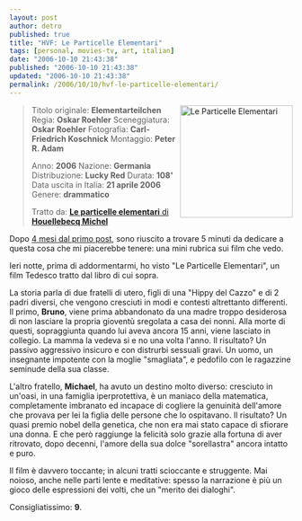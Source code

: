 ```yaml
---
layout: post
author: detro
published: true
title: "HVF: Le Particelle Elementari"
tags: [personal, movies-tv, art, italian]
date: "2006-10-10 21:43:38"
published: "2006-10-10 21:43:38"
updated: "2006-10-10 21:43:38"
permalink: /2006/10/10/hvf-le-particelle-elementari/
---
```


<img src="http://www.capital.it/trovacinema/rendercmsfield.jsp?field_name=Image&id=305512" alt="Le Particelle Elementari" width="200" align="right" />
<blockquote>
Titolo originale: <strong>Elementarteilchen</strong>
Regia: <strong>Oskar Roehler</strong>
Sceneggiatura: <strong>Oskar Roehler</strong>
Fotografia: <strong>Carl-Friedrich Koschnick</strong>
Montaggio: <strong>Peter R. Adam</strong>

Anno: <strong>2006</strong>
Nazione: <strong>Germania</strong>
Distribuzione: <strong>Lucky Red</strong>
Durata: <strong>108'</strong>
Data uscita in Italia: <strong>21 aprile 2006</strong>
Genere: <strong>drammatico</strong>

Tratto da: <a href="http://www.internetbookshop.it/ser/serdsp.asp?shop=1054&c=QFJG0WGGUNQLL"><strong>Le particelle elementari</strong> di <strong>Houellebecq Michel</strong></a>
</blockquote>

Dopo <a href="http://www.detronizator.org/2006/06/03/hvf-il-codice-da-vinci/">4 mesi dal primo post</a>, sono riuscito a trovare 5 minuti da dedicare a questa cosa che mi piacerebbe tenere: una mini rubrica sui film che vedo.

Ieri notte, prima di addormentarmi, ho visto "Le Particelle Elementari", un film Tedesco tratto dal libro di cui sopra.

<!--more-->
La storia parla di due fratelli di utero, figli di una "Hippy del Cazzo" e di 2 padri diversi, che vengono cresciuti in modi e contesti altrettanto differenti.
Il primo, <strong>Bruno</strong>, viene prima abbandonato da una madre troppo desiderosa di non lasciare la propria gioventù sregolata a casa dei nonni. Alla morte di questi, sopraggiunta quando lui aveva ancora 15 anni, viene lasciato in collegio. La mamma la vedeva si e no una volta l'anno.
Il risultato? Un passivo aggressivo insicuro e con distrurbi sessuali gravi. Un uomo, un insegnante impotente con la moglie "smagliata", e pedofilo con le ragazzine seminude della sua classe.

L'altro fratello, <strong>Michael</strong>, ha avuto un destino molto diverso: cresciuto in un'oasi, in una famiglia iperprotettiva, è un maniaco della matematica, completamente imbranato ed incapace di cogliere la genuinità dell'amore che provava per lei la figlia delle persone che lo ospitavano.
Il risultato? Un quasi premio nobel della genetica, che non era mai stato capace di sfiorare una donna. E che però raggiunge la felicità solo grazie alla fortuna di aver ritrovato, dopo decenni, l'amore della sua dolce "sorellastra" ancora intatto e puro.

Il film è davvero toccante; in alcuni tratti scioccante e struggente. Mai noioso, anche nelle parti lente e meditative: spesso la narrazione è più un gioco delle espressioni dei volti, che un "merito dei dialoghi".

Consigliatissimo: <strong>9</strong>.




